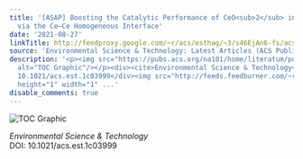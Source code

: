 ```yaml
---
title: '[ASAP] Boosting the Catalytic Performance of CeO<sub>2</sub> in Toluene Combustion
  via the Ce–Ce Homogeneous Interface'
date: '2021-08-27'
linkTitle: http://feedproxy.google.com/~r/acs/esthag/~3/s46EjAn6-fs/acs.est.1c03999
source: 'Environmental Science & Technology: Latest Articles (ACS Publications)'
description: '<p><img src="https://pubs.acs.org/na101/home/literatum/publisher/achs/journals/content/esthag/0/esthag.ahead-of-print/acs.est.1c03999/20210827/images/medium/es1c03999_0007.gif"
  alt="TOC Graphic"/></p><div><cite>Environmental Science & Technology</cite></div><div>DOI:
  10.1021/acs.est.1c03999</div><img src="http://feeds.feedburner.com/~r/acs/esthag/~4/s46EjAn6-fs"
  height="1" width="1" ...'
disable_comments: true
---
```

<p><img src="https://pubs.acs.org/na101/home/literatum/publisher/achs/journals/content/esthag/0/esthag.ahead-of-print/acs.est.1c03999/20210827/images/medium/es1c03999_0007.gif" alt="TOC Graphic"/></p><div><cite>Environmental Science & Technology</cite></div><div>DOI: 10.1021/acs.est.1c03999</div><img src="http://feeds.feedburner.com/~r/acs/esthag/~4/s46EjAn6-fs" height="1" width="1" ...